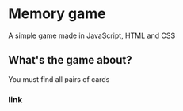 # Memory game

A simple game made in JavaScript, HTML and CSS

## What's the game about?

You must find all pairs of cards

### link
